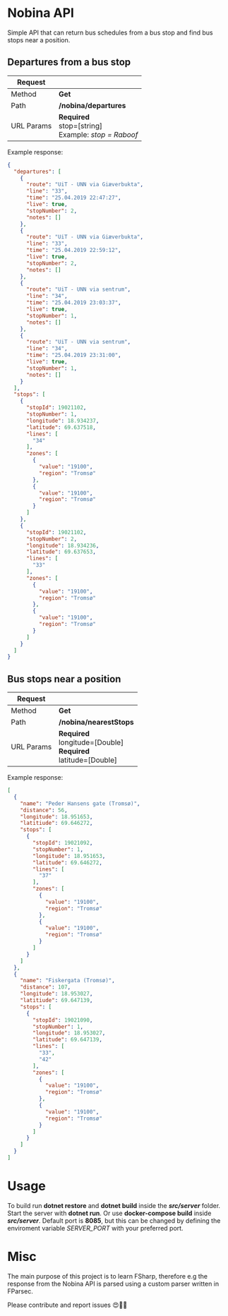 # Nobina API
Simple API that can return bus schedules from a bus stop and find bus stops near a position.

## Departures from a bus stop 
| Request     |       |
|  ---  |  ---  |
| Method | **Get**
|   Path    |   **/nobina/departures**    |
|   URL Params    |   **Required**<br /> stop=[string] <br/>Example: *stop = Raboof*   |

Example response:

```json
{
  "departures": [
    {
      "route": "UiT - UNN via Giæverbukta",
      "line": "33",
      "time": "25.04.2019 22:47:27",
      "live": true,
      "stopNumber": 2,
      "notes": []
    },
    {
      "route": "UiT - UNN via Giæverbukta",
      "line": "33",
      "time": "25.04.2019 22:59:12",
      "live": true,
      "stopNumber": 2,
      "notes": []
    },
    {
      "route": "UiT - UNN via sentrum",
      "line": "34",
      "time": "25.04.2019 23:03:37",
      "live": true,
      "stopNumber": 1,
      "notes": []
    },
    {
      "route": "UiT - UNN via sentrum",
      "line": "34",
      "time": "25.04.2019 23:31:00",
      "live": true,
      "stopNumber": 1,
      "notes": []
    }
  ],
  "stops": [
    {
      "stopId": 19021102,
      "stopNumber": 1,
      "longitude": 18.934237,
      "latitude": 69.637518,
      "lines": [
        "34"
      ],
      "zones": [
        {
          "value": "19100",
          "region": "Tromsø"
        },
        {
          "value": "19100",
          "region": "Tromsø"
        }
      ]
    },
    {
      "stopId": 19021102,
      "stopNumber": 2,
      "longitude": 18.934236,
      "latitude": 69.637653,
      "lines": [
        "33"
      ],
      "zones": [
        {
          "value": "19100",
          "region": "Tromsø"
        },
        {
          "value": "19100",
          "region": "Tromsø"
        }
      ]
    }
  ]
}
```

## Bus stops near a position
| Request     |       |
|  ---  |  ---  |
| Method | **Get**
|   Path    |   **/nobina/nearestStops**    |
|   URL Params    |   **Required**<br /> longitude=[Double] <br/>**Required**<br /> latitude=[Double]   |




Example response:
```json
[
  {
    "name": "Peder Hansens gate (Tromsø)",
    "distance": 56,
    "longitude": 18.951653,
    "latitiude": 69.646272,
    "stops": [
      {
        "stopId": 19021092,
        "stopNumber": 1,
        "longitude": 18.951653,
        "latitude": 69.646272,
        "lines": [
          "37"
        ],
        "zones": [
          {
            "value": "19100",
            "region": "Tromsø"
          },
          {
            "value": "19100",
            "region": "Tromsø"
          }
        ]
      }
    ]
  },
  {
    "name": "Fiskergata (Tromsø)",
    "distance": 107,
    "longitude": 18.953027,
    "latitiude": 69.647139,
    "stops": [
      {
        "stopId": 19021090,
        "stopNumber": 1,
        "longitude": 18.953027,
        "latitude": 69.647139,
        "lines": [
          "33",
          "42"
        ],
        "zones": [
          {
            "value": "19100",
            "region": "Tromsø"
          },
          {
            "value": "19100",
            "region": "Tromsø"
          }
        ]
      }
    ]
  }
]
```

# Usage

To build run **dotnet restore** and **dotnet build** inside the ***src/server*** folder. Start the server with **dotnet run**. Or use **docker-compose build** inside ***src/server***. Default port is **8085**, but this can be changed by defining the enviroment variable *SERVER_PORT* with your preferred port.

# Misc

The main purpose of this project is to learn FSharp, therefore e.g the response from the Nobina API is parsed using a custom parser written in FParsec. 

Please contribute and report issues 😍🙌🏻

